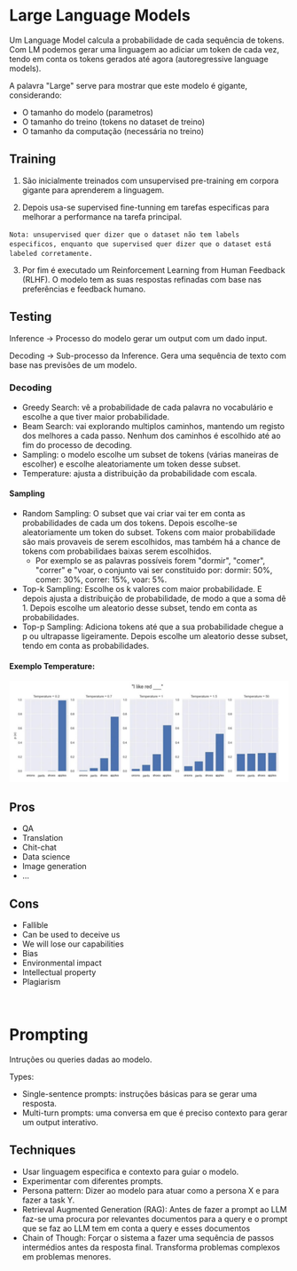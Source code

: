 # Large Language Models

Um Language Model calcula a probabilidade de cada sequência de tokens. Com LM podemos gerar uma linguagem ao adiciar um token de cada vez, tendo em conta os tokens gerados até agora (autoregressive language models).

A palavra "Large" serve para mostrar que este modelo é gigante, considerando:
- O tamanho do modelo (parametros)
- O tamanho do treino (tokens no dataset de treino)
- O tamanho da computação (necessária no treino)

## Training

1. São inicialmente treinados com unsupervised pre-training em corpora gigante para aprenderem a linguagem.

2. Depois usa-se supervised fine-tunning em tarefas especificas para melhorar a performance na tarefa principal.

`Nota: unsupervised quer dizer que o dataset não tem labels especificos, enquanto que supervised quer dizer que o dataset está labeled corretamente.`

3. Por fim é executado um Reinforcement Learning from Human Feedback (RLHF). O modelo tem as suas respostas refinadas com base nas preferências e feedback humano.

## Testing 

Inference -> Processo do modelo gerar um output com um dado input.

Decoding -> Sub-processo da Inference. Gera uma sequência de texto com base nas previsões de um modelo.

### Decoding

- Greedy Search: vê a probabilidade de cada palavra no vocabulário e escolhe a que tiver maior probabilidade.
- Beam Search: vai explorando multiplos caminhos, mantendo um registo dos melhores a cada passo. Nenhum dos caminhos é escolhido até ao fim do processo de decoding.
- Sampling: o modelo escolhe um subset de tokens (várias maneiras de escolher) e escolhe aleatoriamente um token desse subset.
- Temperature: ajusta a distribuição da probabilidade com escala.

#### Sampling 

- Random Sampling: O subset que vai criar vai ter em conta as probabilidades de cada um dos tokens. Depois escolhe-se aleatoriamente um token do subset. Tokens com maior probabilidade são mais provaveis de serem escolhidos, mas também há a chance de tokens com probabilidaes baixas serem escolhidos.
  - Por exemplo se as palavras possíveis forem "dormir", "comer", "correr" e "voar, o conjunto vai ser constituido por: dormir: 50%, comer: 30%, correr: 15%, voar: 5%.
- Top-k Sampling: Escolhe os k valores com maior probabilidade. E depois ajusta a distribuição de probabilidade, de modo a que a soma dê 1. Depois escolhe um aleatorio desse subset, tendo em conta as probabilidades.
- Top-p Sampling: Adiciona tokens até que a sua probabilidade chegue a p ou ultrapasse ligeiramente. Depois escolhe um aleatorio desse subset, tendo em conta as probabilidades.

#### Exemplo Temperature:
<img src="Imagens/Aula12 Temperature.png">

<br>

## Pros

- QA
- Translation
- Chit-chat
- Data science
- Image generation
- ...

## Cons

- Fallible
- Can be used to deceive us
- We will lose our capabilities
- Bias
- Environmental impact
- Intellectual property
- Plagiarism

<br>

# Prompting

Intruções ou queries dadas ao modelo.

Types:
- Single-sentence prompts: instruções básicas para se gerar uma resposta.
- Multi-turn prompts: uma conversa em que é preciso contexto para gerar um output interativo.

## Techniques

- Usar linguagem especifica e contexto para guiar o modelo.
- Experimentar com diferentes prompts.
- Persona pattern: Dizer ao modelo para atuar como a persona X e para fazer a task Y.
- Retrieval Augmented Generation (RAG): Antes de fazer a prompt ao LLM faz-se uma procura por relevantes documentos para a query e o prompt que se faz ao LLM tem em conta a query e esses documentos
- Chain of Though: Forçar o sistema a fazer uma sequência de passos intermédios antes da resposta final. Transforma problemas complexos em problemas menores.